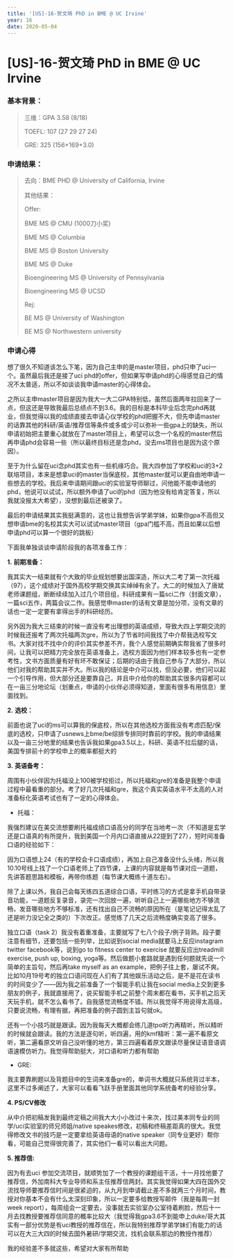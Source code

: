 ```yaml
---
title: '[US]-16-贺文琦 PhD in BME @ UC Irvine'
year: 16
date: 2020-05-04
---
```


# [US]-16-贺文琦 PhD in BME @ UC Irvine

### 基本背景：

> 三维：GPA 3.58 (8/18)
>
> TOEFL: 107 (27 29 27 24)
>
> GRE: 325 (156+169+3.0)

### 申请结果：

> 去向：BME PHD @ University of California, Irvine
>
> 其他结果：
>
> Offer:
>
> BME MS @ CMU (1000刀小奖)
>
> BME MS @ Columbia 
>
> BME MS @ Boston University
>
> BME MS @ Duke
>
> Bioengineering MS @ University of Pennsylvania 
>
> Bioengineering MS @ UCSD
>
> Rej:
>
> BE MS @ University of Washington 
>
> BE MS @ Northwestern university
>

### 申请心得

想了很久不知道该怎么下笔，因为自己主申的是master项目，phd只申了uci一个。虽然最后我还是接了uci phd的offer，但如果写申请phd的心得感觉自己的情况不太普适，所以不如谈谈我申请master的心得体会。

之所以主申master项目是因为我大一大二GPA特别低，虽然后面两年拉回来了一点，但这还是导致我最后总绩点不到3.6。我的目标是本科毕业后念完phd再就业，但我觉得以我的成绩直接去申请心仪学校的phd把握不大，但先申请master的话靠其他的科研/英语/推荐信等条件或多或少可以弥补一些gpa上的缺失，所以申请初始把主要重心就放在了master项目上，希望可以念一个名校的master然后再申请phd会容易一些（所以最终目标还是念phd，没去ms项目也是因为这个原因）。

至于为什么留在uci念phd其实也有一些机缘巧合。我大四参加了学校和uci的3+2联培项目，本来是想拿uci的master当保底校，其他master就可以更自由地申请一些想去的学校。我后来申请期间跟uci的实验室导师聊过，问他能不能申请他的phd，他说可以试试，所以额外申请了uci的phd（因为他没有给肯定答复，所以我就没报太大希望），没想到最后还被录了。

最后的申请结果其实我挺满意的，这也让我想告诉学弟学妹，如果你gpa不高但又想申请bme的名校其实大可以试试master项目（gpa门槛不高，而且如果以后想申请phd可以算一个很好的跳板）

下面我单独谈谈申请阶段我的各项准备工作：

**1.**   **前期准备：**

我其实大一结束就有个大致的毕业规划想要出国深造，所以大二考了第一次托福（97），这个成绩对于国外高校学期交换其实绰绰有余了。大二的时候加入了唐斌老师课题组，断断续续加入过几个项目组，科研成果有一篇sci二作（封面文章），一篇sci五作，两篇会议二作。我感觉申master的话有文章是加分项，没有文章的话也一定一定要有拿得出手的科研经历。

另外因为我大三结束的时候一直没有考出理想的英语成绩，导致大四上学期交流的时候我还报考了两次托福两次gre，所以为了节省时间我找了中介帮我选校写文书。大家对找不找中介的评价其实参差不齐，我个人感觉前期确实帮我省了很多时间，让我可以把精力完全放在英语准备上，选校方面因为他们样本较多也有一定参考性，文书方面质量有好有坏不敢保证；后期的话由于我自己参与了大部分，所以他们对我的帮助其实并不大。所以我的结论是中介可以找，但没必要，他们可以起一个引导作用，但大部分还是要靠自己，并且中介给你的帮助其实很多内容都可以在一亩三分地论坛（划重点，申请的小伙伴必须得知道，里面有很多有用信息）里面找到。

**2.**   **选校：**

前面也说了uci的ms可以算我的保底校，所以在其他选校方面我没有考虑匹配/保底的选校，只申请了usnews上bme/be综排专排同时靠前的学校。我的申请结果以及一亩三分地里的结果也告诉我如果gpa3.5以上，科研、英语不拉后腿的话，美国专排前十的学校申上的概率都挺大的

**3.**   **英语备考：**

周围有小伙伴因为托福没上100被学校拒过，所以托福和gre的准备是我整个申请过程中最看重的部分。考了好几次托福和gre，我这个真实英语水平不太高的人对准备标化英语考试也有了一定的心得体会。

* 托福：

我强烈建议在美交流想要刷托福成绩口语高分的同学在当地考一次（不知道是玄学还是口语真的有所提升，我到美国一个月内口语直接从22提到了27），短时间准备口语的经验如下：

因为口语想上24（有的学校会卡口语成绩），再加上自己准备没什么头绪，所以我10.10号线上找了一个口语老师上了四节课，上课的内容就是每节课对应一道题，先讲答题思路和模板，再带你练题（每节课大概练十道左右）。

 除了上课以外，我自己会每天练四五道综合口语，平时练习的方式是拿手机自带录音功能，一道题反复录音，录完一次回放一遍，听听自己上一遍哪些地方不够流畅，发音哪些地方不够标准，还有找出自己不流畅的原因所在（是笔记记得太乱了还是听力没记全之类的）下次改正。感觉练了几天之后流畅度确实变高了很多。


 独立口语（task 2）我没有着重准备，主要就写了七八个段子/例子背熟。段子要注意有细节，还要包括一些列举，比如说到social media就要马上反应instagram twitter facebook等，说到go to fitness center to exercise 就要反应出treadmill exercise, push up, boxing, yoga等。然后做题小套路就是遇到任何题就先说一个简单的主旨句，然后再take myself as an example，把例子往上套，屡试不爽。比如10月19号考的独立口语问现在人们有了其他娱乐活动之后，是不是花在读书的时间变少了——因为我之前准备了一个智能手机让我在social media上交到更多朋友的例子，我就直接用了，说买智能手机之前整个周末都在看书，买手机之后天天玩手机，就不怎么看书了。自我感觉流畅度不错。所以我觉得不用说得太高级，只要说流畅，有理有据，再把准备的例子圆到主旨句就ok。

 还有一个小技巧就是跟读。因为我每天大概都会练几道tpo听力再精听，所以精听的时候就会跟读。我的方法是逐句听，听四遍，用的kmf精听：第一遍不看原文听，第二遍看原文听自己没听懂的地方，第三四遍看着原文跟读尽量保证语音语调语速模仿听力。我觉得帮助挺大，对口语和听力都有帮助

* GRE:

我主要靠刷题以及背题目中的生词来准备gre的，单词书大概就只系统背过半本，这里不过多阐述了，大家可以看看飞跃手册里面其他同学系统备考的经验分享。

**4. PS/CV修改**

从中介把初稿发我到最终定稿之间我大大小小改过十来次，找过美本同专业的同学/uci实验室的师兄师姐/native speakes修改，初稿和终稿差距真的很大。我觉得修改文书的技巧是一定要拿给英语母语的native speaker（同专业更好）帮你看，可能自己觉得很完善了，其实他们一看可以看出大问题。

**5. 推荐信:**

因为有去uci 参加交流项目，就顺势加了一个教授的课题组干活，十一月找他要了推荐信，外加南科大专业导师和系主任推荐信两封。其实我觉得如果大四在国外交流找导师要推荐信时间是很紧迫的，从九月到申请截止差不多就两三个月时间，教授对你基本不会有什么太深刻印象，所以一定要多给教授写邮件（我是每周一封week report），每周组会一定要去，没事就去实验室办公室待着刷脸，然后十一月去找教授要推荐信同意的概率比较大（我觉得我gpa3.6不到能申上duke/哥大其实有一部分优势是有uci教授的推荐信在，所以我特别推荐学弟学妹们有能力的话可以在大三大四的时候去国外暑研/学期交流，找机会联系那边的教授作推荐）

 

我的经验差不多就这些，希望对大家有所帮助

 

 

 

 